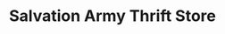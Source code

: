---
title: "Salvation Army Thrift Store"
url: /smithfield/salvation-army-thrift-store/
shop: charity
---